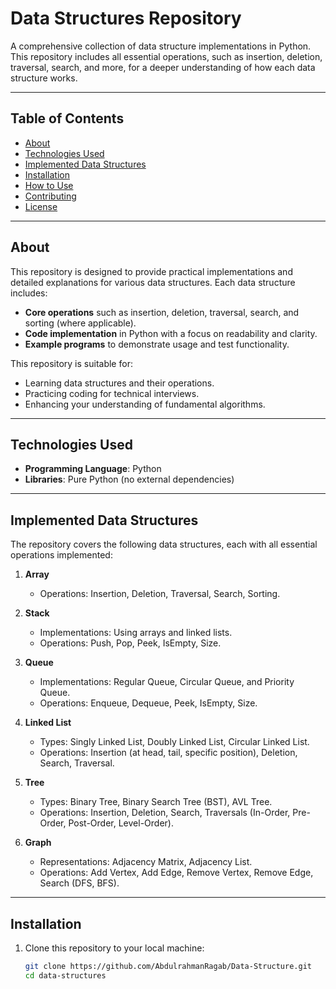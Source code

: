 # Data Structures Repository

A comprehensive collection of data structure implementations in Python. This repository includes all essential operations, such as insertion, deletion, traversal, search, and more, for a deeper understanding of how each data structure works.

---

## Table of Contents
- [About](#about)
- [Technologies Used](#technologies-used)
- [Implemented Data Structures](#implemented-data-structures)
- [Installation](#installation)
- [How to Use](#how-to-use)
- [Contributing](#contributing)
- [License](#license)

---

## About
This repository is designed to provide practical implementations and detailed explanations for various data structures. Each data structure includes:
- **Core operations** such as insertion, deletion, traversal, search, and sorting (where applicable).
- **Code implementation** in Python with a focus on readability and clarity.
- **Example programs** to demonstrate usage and test functionality.

This repository is suitable for:
- Learning data structures and their operations.
- Practicing coding for technical interviews.
- Enhancing your understanding of fundamental algorithms.

---

## Technologies Used
- **Programming Language**: Python
- **Libraries**: Pure Python (no external dependencies)

---

## Implemented Data Structures
The repository covers the following data structures, each with all essential operations implemented:

1. **Array**  
   - Operations: Insertion, Deletion, Traversal, Search, Sorting.  

2. **Stack**  
   - Implementations: Using arrays and linked lists.  
   - Operations: Push, Pop, Peek, IsEmpty, Size.  

3. **Queue**  
   - Implementations: Regular Queue, Circular Queue, and Priority Queue.  
   - Operations: Enqueue, Dequeue, Peek, IsEmpty, Size.  

4. **Linked List**  
   - Types: Singly Linked List, Doubly Linked List, Circular Linked List.  
   - Operations: Insertion (at head, tail, specific position), Deletion, Search, Traversal.  

5. **Tree**  
   - Types: Binary Tree, Binary Search Tree (BST), AVL Tree.  
   - Operations: Insertion, Deletion, Search, Traversals (In-Order, Pre-Order, Post-Order, Level-Order).  

6. **Graph**  
   - Representations: Adjacency Matrix, Adjacency List.  
   - Operations: Add Vertex, Add Edge, Remove Vertex, Remove Edge, Search (DFS, BFS).  

---

## Installation
1. Clone this repository to your local machine:
   ```bash
   git clone https://github.com/AbdulrahmanRagab/Data-Structure.git
   cd data-structures
